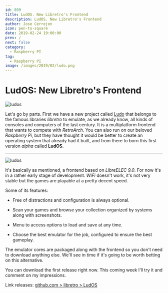 ```yaml
---
id: 899
title: LudOS. New Libretro's Frontend
description: LudOS. New Libretro's Frontend
author: Jose Cerrejon
icon: pen-to-square
date: 2019-02-24 19:00:00
prev: /
next: false
category:
  - Raspberry PI
tag:
  - Raspberry PI
image: /images/2019/02/ludo.png
---
```


# LudOS: New Libretro's Frontend

![ludos](/images/2019/02/ludo.png)

Let's go by parts. First we have a new project called [Ludo](https://github.com/libretro/ludo) that belongs to the famous libraries *libretro* to emulate, as we already know, all kinds of consoles and computers of the last century. It is a multiplatform frontend that wants to compete with *RetroArch*. You can also run on our beloved *Raspberry Pi*, but they have thought it would be better to create an operating system that already had it built, and from there to born this first version *alpha* called **LudOS**.

- - -
![ludos](/images/2019/02/playlist_ludo.png)

It's basically as mentioned, a frontend based on *LibreELEC 9.0*. For now it's in a rather early stage of development. *WiFi* doesn't work, it's not very stable but the games are playable at a pretty decent speed.

Some of its features:

* Free of distractions and configuration is always optional.

* Scan your games and browse your collection organized by systems along with screenshots.

* Menu to access options to load and save at any time.

* Choose the best emulator for the job, configured to ensure the best gameplay.

The emulator cores are packaged along with the frontend so you don't need to download anything else. We'll see in time if it's going to be worth betting on this alternative. 

You can download the first release right now. This coming week I'll try it and comment on my impressions.

Link releases: [github.com > libretro > LudOS](https://github.com/libretro/LudOS/releases)